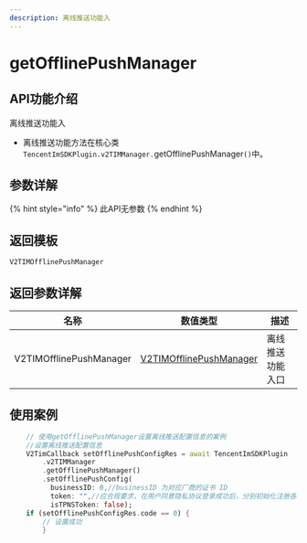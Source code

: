 ```yaml
---
description: 离线推送功能入
---
```


# getOfflinePushManager

## API功能介绍

离线推送功能入

* 离线推送功能方法在核心类 `TencentImSDKPlugin.v2TIMManager.`getOfflinePushManager`()`中。

## 参数详解

{% hint style="info" %}
此API无参数
{% endhint %}

## 返回模板

```dart
V2TIMOfflinePushManager
```

## 返回参数详解

| 名称                      | 数值类型                                        | 描述       |
| ----------------------- | ------------------------------------------- | -------- |
| V2TIMOfflinePushManager | [V2TIMOfflinePushManager](broken-reference) | 离线推送功能入口 |

## 使用案例  &#x20;

```dart
    // 使用getOfflinePushManager设置离线推送配置信息的案例
    //设置离线推送配置信息
    V2TimCallback setOfflinePushConfigRes = await TencentImSDKPlugin
        .v2TIMManager
        .getOfflinePushManager()
        .setOfflinePushConfig(
          businessID: 0,//businessID 为对应厂商的证书 ID
          token: "",//应合规要求，在用户同意隐私协议登录成功后，分别初始化注册各个厂商推送服务，并在注册结果回调处保存注册成功后的 token
          isTPNSToken: false);
    if (setOfflinePushConfigRes.code == 0) {
        // 设置成功
        }
```
